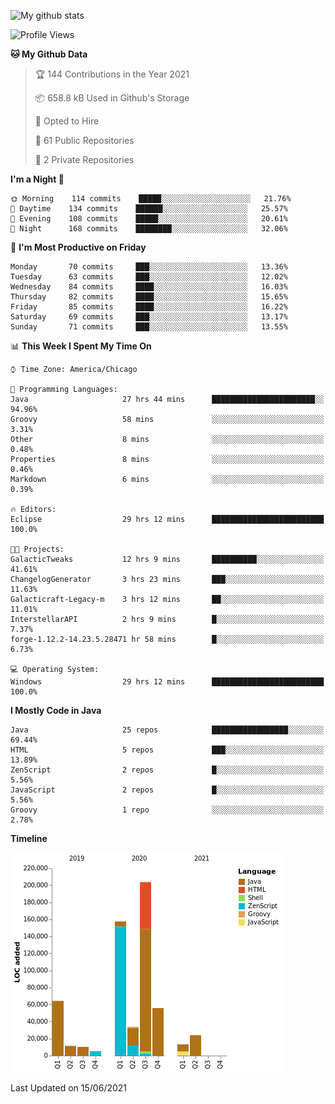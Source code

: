 ![My github stats](https://github-readme-stats.vercel.app/api?username=romvoid95&theme=gruvbox&include_all_commits=true&show_icons=true")

<!--START_SECTION:waka-->
![Profile Views](http://img.shields.io/badge/Profile%20Views-0-blue)

**🐱 My Github Data** 

> 🏆 144 Contributions in the Year 2021
 > 
> 📦 658.8 kB Used in Github's Storage 
 > 
> 💼 Opted to Hire
 > 
> 📜 61 Public Repositories 
 > 
> 🔑 2 Private Repositories  
 > 
**I'm a Night 🦉** 

```text
🌞 Morning    114 commits    █████░░░░░░░░░░░░░░░░░░░░   21.76% 
🌆 Daytime    134 commits    ██████░░░░░░░░░░░░░░░░░░░   25.57% 
🌃 Evening    108 commits    █████░░░░░░░░░░░░░░░░░░░░   20.61% 
🌙 Night      168 commits    ████████░░░░░░░░░░░░░░░░░   32.06%

```
📅 **I'm Most Productive on Friday** 

```text
Monday       70 commits     ███░░░░░░░░░░░░░░░░░░░░░░   13.36% 
Tuesday      63 commits     ███░░░░░░░░░░░░░░░░░░░░░░   12.02% 
Wednesday    84 commits     ████░░░░░░░░░░░░░░░░░░░░░   16.03% 
Thursday     82 commits     ████░░░░░░░░░░░░░░░░░░░░░   15.65% 
Friday       85 commits     ████░░░░░░░░░░░░░░░░░░░░░   16.22% 
Saturday     69 commits     ███░░░░░░░░░░░░░░░░░░░░░░   13.17% 
Sunday       71 commits     ███░░░░░░░░░░░░░░░░░░░░░░   13.55%

```


📊 **This Week I Spent My Time On** 

```text
⌚︎ Time Zone: America/Chicago

💬 Programming Languages: 
Java                     27 hrs 44 mins      ███████████████████████░░   94.96% 
Groovy                   58 mins             ░░░░░░░░░░░░░░░░░░░░░░░░░   3.31% 
Other                    8 mins              ░░░░░░░░░░░░░░░░░░░░░░░░░   0.48% 
Properties               8 mins              ░░░░░░░░░░░░░░░░░░░░░░░░░   0.46% 
Markdown                 6 mins              ░░░░░░░░░░░░░░░░░░░░░░░░░   0.39%

🔥 Editors: 
Eclipse                  29 hrs 12 mins      █████████████████████████   100.0%

🐱‍💻 Projects: 
GalacticTweaks           12 hrs 9 mins       ██████████░░░░░░░░░░░░░░░   41.61% 
ChangelogGenerator       3 hrs 23 mins       ███░░░░░░░░░░░░░░░░░░░░░░   11.63% 
Galacticraft-Legacy-m    3 hrs 12 mins       ██░░░░░░░░░░░░░░░░░░░░░░░   11.01% 
InterstellarAPI          2 hrs 9 mins        █░░░░░░░░░░░░░░░░░░░░░░░░   7.37% 
forge-1.12.2-14.23.5.28471 hr 58 mins        █░░░░░░░░░░░░░░░░░░░░░░░░   6.73%

💻 Operating System: 
Windows                  29 hrs 12 mins      █████████████████████████   100.0%

```

**I Mostly Code in Java** 

```text
Java                     25 repos            █████████████████░░░░░░░░   69.44% 
HTML                     5 repos             ███░░░░░░░░░░░░░░░░░░░░░░   13.89% 
ZenScript                2 repos             █░░░░░░░░░░░░░░░░░░░░░░░░   5.56% 
JavaScript               2 repos             █░░░░░░░░░░░░░░░░░░░░░░░░   5.56% 
Groovy                   1 repo              ░░░░░░░░░░░░░░░░░░░░░░░░░   2.78%

```


**Timeline**

![Chart not found](https://raw.githubusercontent.com/ROMVoid95/ROMVoid95/master/charts/bar_graph.png) 


 Last Updated on 15/06/2021
<!--END_SECTION:waka-->
